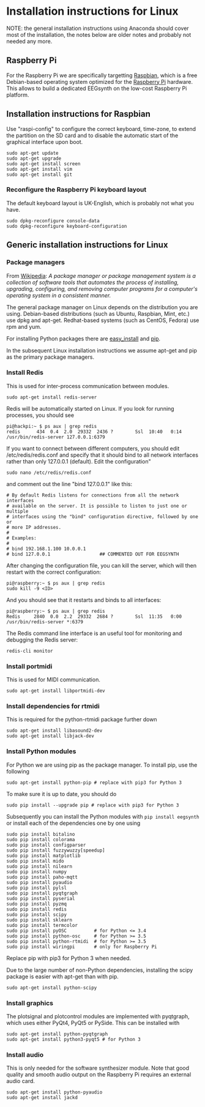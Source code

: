 # Installation instructions for Linux

NOTE: the general installation instructions using Anaconda should cover most of the installation, the notes below are older notes and probably not needed any more.

## Raspberry Pi

For the Raspberry Pi we are specifically targetting [Raspbian](http://www.raspbian.org), which is a free Debian-based operating system optimized for the [Raspberry Pi](https://www.raspberrypi.org) hardware. This allows to build a dedicated EEGsynth on the low-cost Raspberry Pi platform.

## Installation instructions for Raspbian

Use "raspi-config" to configure the correct keyboard, time-zone, to extend the partition on the SD card and to disable the automatic start of the graphical interface upon boot.

```
sudo apt-get update
sudo apt-get upgrade
sudo apt-get install screen
sudo apt-get install vim
sudo apt-get install git
```

### Reconfigure the Raspberry Pi keyboard layout

The default keyboard layout is UK-English, which is probably not what you have.

```
sudo dpkg-reconfigure console-data
sudo dpkg-reconfigure keyboard-configuration
```

## Generic installation instructions for Linux

### Package managers

From [Wikipedia](https://en.wikipedia.org/wiki/Package_manager): _A package manager or package management system is a collection of software tools that automates the process of installing, upgrading, configuring, and removing computer programs for a computer's operating system in a consistent manner._

The general package manager on Linux depends on the distribution you are using. Debian-based distributions (such as Ubuntu, Raspbian, Mint, etc.) use dpkg and apt-get. Redhat-based systems (such as CentOS, Fedora) use rpm and yum.

For installing Python packages there are [easy_install](https://setuptools.readthedocs.io/en/latest/easy_install.html) and [pip](https://pip.pypa.io/en/stable/).

In the subsequent Linux installation instructions we assume apt-get and pip as the primary package managers.

### Install Redis

This is used for inter-process communication between modules.

```
sudo apt-get install redis-server
```

Redis will be automatically started on Linux. If you look for running processes, you should see

```
pi@hackpi:~ $ ps aux | grep redis
redis      434  0.4  2.0  29332  2436 ?        Ssl  10:40   0:14 /usr/bin/redis-server 127.0.0.1:6379
```

If you want to connect between different computers, you should edit /etc/redis/redis.conf and specify that it should bind to all network interfaces rather than only 127.0.0.1 (default). Edit the configuration"

```
sudo nano /etc/redis/redis.conf
```

and comment out the line "bind 127.0.0.1" like this:

```
# By default Redis listens for connections from all the network interfaces
# available on the server. It is possible to listen to just one or multiple
# interfaces using the "bind" configuration directive, followed by one or
# more IP addresses.
#
# Examples:
#
# bind 192.168.1.100 10.0.0.1
# bind 127.0.0.1                  ## COMMENTED OUT FOR EEGSYNTH
```

After changing the configuration file, you can kill the server, which will then restart with the correct configuration:

```
pi@raspberry:~ $ ps aux | grep redis
sudo kill -9 <ID>
```

And you should see that it restarts and binds to all interfaces:

```
pi@raspberry:~ $ ps aux | grep redis
Redis     2840  0.0  2.2  29332  2684 ?        Ssl  11:35   0:00 /usr/bin/redis-server *:6379
```

The Redis command line interface is an useful tool for monitoring and debugging the Redis server:

```
redis-cli monitor
```

### Install portmidi

This is used for MIDI communication.

```
sudo apt-get install libportmidi-dev
```

### Install dependencies for rtmidi

This is required for the python-rtmidi package further down

```
sudo apt-get install libasound2-dev
sudo apt-get install libjack-dev
```

### Install Python modules

For Python we are using pip as the package manager. To install pip, use the following

```
sudo apt-get install python-pip # replace with pip3 for Python 3
```

To make sure it is up to date, you should do

```
sudo pip install --upgrade pip # replace with pip3 for Python 3
```

Subsequently you can install the Python modules with `pip install eegsynth` or install each of the dependencies one by one using

```
sudo pip install bitalino
sudo pip install colorama
sudo pip install configparser
sudo pip install fuzzywuzzy[speedup]
sudo pip install matplotlib
sudo pip install mido
sudo pip install nilearn
sudo pip install numpy
sudo pip install paho-mqtt  
sudo pip install pyaudio
sudo pip install pylsl
sudo pip install pyqtgraph
sudo pip install pyserial
sudo pip install pyzmq
sudo pip install redis
sudo pip install scipy
sudo pip install sklearn
sudo pip install termcolor
sudo pip install pyOSC          # for Python <= 3.4
sudo pip install python-osc     # for Python >= 3.5
sudo pip install python-rtmidi  # for Python >= 3.5
sudo pip install wiringpi       # only for Raspberry Pi
```

Replace pip with pip3 for Python 3 when needed.

Due to the large number of non-Python dependencies, installing the scipy package is easier with apt-get than with pip.

```
sudo apt-get install python-scipy
```

### Install graphics

The plotsignal and plotcontrol modules are implemented with pyqtgraph, which uses either PyQt4, PyQt5 or PySide. This can be installed with

```
sudo apt-get install python-pyqtgraph
sudo apt-get install python3-pyqt5 # for Python 3
```

### Install audio

This is only needed for the software synthesizer module. Note that good quality and smooth audio output on the Raspberry Pi requires an external audio card.

```
sudo apt-get install python-pyaudio
sudo apt-get install jackd
```
